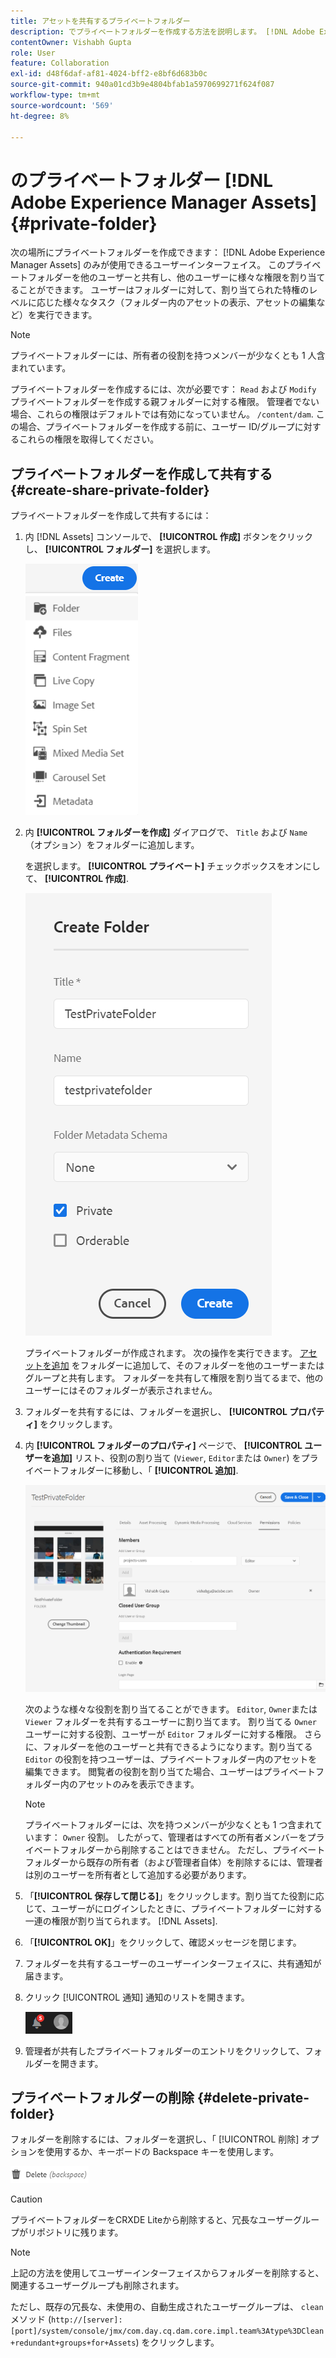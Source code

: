 ```yaml
---
title: アセットを共有するプライベートフォルダー
description: でプライベートフォルダーを作成する方法を説明します。 [!DNL Adobe Experience Manager Assets] を共有し、他のユーザーに様々な権限を割り当てます。
contentOwner: Vishabh Gupta
role: User
feature: Collaboration
exl-id: d48f6daf-af81-4024-bff2-e8bf6d683b0c
source-git-commit: 940a01cd3b9e4804bfab1a5970699271f624f087
workflow-type: tm+mt
source-wordcount: '569'
ht-degree: 8%

---
```


# のプライベートフォルダー [!DNL Adobe Experience Manager Assets] {#private-folder}

次の場所にプライベートフォルダーを作成できます： [!DNL Adobe Experience Manager Assets] のみが使用できるユーザーインターフェイス。 このプライベートフォルダーを他のユーザーと共有し、他のユーザーに様々な権限を割り当てることができます。 ユーザーはフォルダーに対して、割り当てられた特権のレベルに応じた様々なタスク（フォルダー内のアセットの表示、アセットの編集など）を実行できます。

>[!NOTE]
>
>プライベートフォルダーには、所有者の役割を持つメンバーが少なくとも 1 人含まれています。
>
>プライベートフォルダーを作成するには、次が必要です： `Read` および `Modify` プライベートフォルダーを作成する親フォルダーに対する権限。 管理者でない場合、これらの権限はデフォルトでは有効になっていません。 `/content/dam`. この場合、プライベートフォルダーを作成する前に、ユーザー ID/グループに対するこれらの権限を取得してください。

## プライベートフォルダーを作成して共有する  {#create-share-private-folder}

プライベートフォルダーを作成して共有するには：

1. 内 [!DNL Assets] コンソールで、 **[!UICONTROL 作成]** ボタンをクリックし、 **[!UICONTROL フォルダー]** を選択します。

   ![アセットフォルダーの作成](assets/create-folder.png)

1. 内 **[!UICONTROL フォルダーを作成]** ダイアログで、 `Title` および `Name` （オプション）をフォルダーに追加します。

   を選択します。 **[!UICONTROL プライベート]** チェックボックスをオンにして、 **[!UICONTROL 作成]**.

   ![chlimage_1-413](assets/create-private-folder.png)

   プライベートフォルダーが作成されます。 次の操作を実行できます。 [アセットを追加](add-assets.md#upload-assets) をフォルダーに追加して、そのフォルダーを他のユーザーまたはグループと共有します。 フォルダーを共有して権限を割り当てるまで、他のユーザーにはそのフォルダーが表示されません。

1. フォルダーを共有するには、フォルダーを選択し、 **[!UICONTROL プロパティ]** をクリックします。

1. 内 **[!UICONTROL フォルダーのプロパティ]** ページで、 **[!UICONTROL ユーザーを追加]** リスト、役割の割り当て (`Viewer`, `Editor`または `Owner`) をプライベートフォルダーに移動し、「 **[!UICONTROL 追加]**.

   ![assign-user-group](assets/assign-permissions-private-folder.png)

   次のような様々な役割を割り当てることができます。 `Editor`, `Owner`または `Viewer` フォルダーを共有するユーザーに割り当てます。 割り当てる `Owner` ユーザーに対する役割、ユーザーが `Editor` フォルダーに対する権限。 さらに、フォルダーを他のユーザーと共有できるようになります。割り当てる `Editor` の役割を持つユーザーは、プライベートフォルダー内のアセットを編集できます。 閲覧者の役割を割り当てた場合、ユーザーはプライベートフォルダー内のアセットのみを表示できます。

   >[!NOTE]
   >
   >プライベートフォルダーには、次を持つメンバーが少なくとも 1 つ含まれています： `Owner` 役割。 したがって、管理者はすべての所有者メンバーをプライベートフォルダーから削除することはできません。 ただし、プライベートフォルダーから既存の所有者（および管理者自体）を削除するには、管理者は別のユーザーを所有者として追加する必要があります。

1. 「**[!UICONTROL 保存して閉じる]**」をクリックします。割り当てた役割に応じて、ユーザーがにログインしたときに、プライベートフォルダーに対する一連の権限が割り当てられます。 [!DNL Assets].
1. 「**[!UICONTROL OK]**」をクリックして、確認メッセージを閉じます。
1. フォルダーを共有するユーザーのユーザーインターフェイスに、共有通知が届きます。

1. クリック [!UICONTROL 通知] 通知のリストを開きます。

   ![通知](assets/notification-icon.png)

1. 管理者が共有したプライベートフォルダーのエントリをクリックして、フォルダーを開きます。

## プライベートフォルダーの削除 {#delete-private-folder}

フォルダーを削除するには、フォルダーを選択し、「 [!UICONTROL 削除] オプションを使用するか、キーボードの Backspace キーを使用します。

![上部メニューの削除オプション](assets/delete-option.png)

>[!CAUTION]
>
>プライベートフォルダーをCRXDE Liteから削除すると、冗長なユーザーグループがリポジトリに残ります。

>[!NOTE]
>
>上記の方法を使用してユーザーインターフェイスからフォルダーを削除すると、関連するユーザーグループも削除されます。
>
>ただし、既存の冗長な、未使用の、自動生成されたユーザーグループは、 `clean` メソッド (`http://[server]:[port]/system/console/jmx/com.day.cq.dam.core.impl.team%3Atype%3DClean+redundant+groups+for+Assets`) をクリックします。
